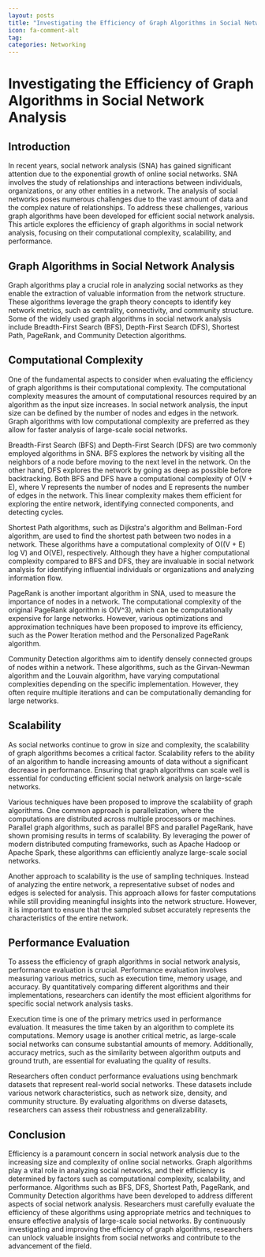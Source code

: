 ```yaml
---
layout: posts
title: "Investigating the Efficiency of Graph Algorithms in Social Network Analysis"
icon: fa-comment-alt
tag:      
categories: Networking
---
```



# Investigating the Efficiency of Graph Algorithms in Social Network Analysis

## Introduction
In recent years, social network analysis (SNA) has gained significant attention due to the exponential growth of online social networks. SNA involves the study of relationships and interactions between individuals, organizations, or any other entities in a network. The analysis of social networks poses numerous challenges due to the vast amount of data and the complex nature of relationships. To address these challenges, various graph algorithms have been developed for efficient social network analysis. This article explores the efficiency of graph algorithms in social network analysis, focusing on their computational complexity, scalability, and performance.

## Graph Algorithms in Social Network Analysis
Graph algorithms play a crucial role in analyzing social networks as they enable the extraction of valuable information from the network structure. These algorithms leverage the graph theory concepts to identify key network metrics, such as centrality, connectivity, and community structure. Some of the widely used graph algorithms in social network analysis include Breadth-First Search (BFS), Depth-First Search (DFS), Shortest Path, PageRank, and Community Detection algorithms.

## Computational Complexity
One of the fundamental aspects to consider when evaluating the efficiency of graph algorithms is their computational complexity. The computational complexity measures the amount of computational resources required by an algorithm as the input size increases. In social network analysis, the input size can be defined by the number of nodes and edges in the network. Graph algorithms with low computational complexity are preferred as they allow for faster analysis of large-scale social networks.

Breadth-First Search (BFS) and Depth-First Search (DFS) are two commonly employed algorithms in SNA. BFS explores the network by visiting all the neighbors of a node before moving to the next level in the network. On the other hand, DFS explores the network by going as deep as possible before backtracking. Both BFS and DFS have a computational complexity of O(V + E), where V represents the number of nodes and E represents the number of edges in the network. This linear complexity makes them efficient for exploring the entire network, identifying connected components, and detecting cycles.

Shortest Path algorithms, such as Dijkstra's algorithm and Bellman-Ford algorithm, are used to find the shortest path between two nodes in a network. These algorithms have a computational complexity of O((V + E) log V) and O(VE), respectively. Although they have a higher computational complexity compared to BFS and DFS, they are invaluable in social network analysis for identifying influential individuals or organizations and analyzing information flow.

PageRank is another important algorithm in SNA, used to measure the importance of nodes in a network. The computational complexity of the original PageRank algorithm is O(V^3), which can be computationally expensive for large networks. However, various optimizations and approximation techniques have been proposed to improve its efficiency, such as the Power Iteration method and the Personalized PageRank algorithm.

Community Detection algorithms aim to identify densely connected groups of nodes within a network. These algorithms, such as the Girvan-Newman algorithm and the Louvain algorithm, have varying computational complexities depending on the specific implementation. However, they often require multiple iterations and can be computationally demanding for large networks.

## Scalability
As social networks continue to grow in size and complexity, the scalability of graph algorithms becomes a critical factor. Scalability refers to the ability of an algorithm to handle increasing amounts of data without a significant decrease in performance. Ensuring that graph algorithms can scale well is essential for conducting efficient social network analysis on large-scale networks.

Various techniques have been proposed to improve the scalability of graph algorithms. One common approach is parallelization, where the computations are distributed across multiple processors or machines. Parallel graph algorithms, such as parallel BFS and parallel PageRank, have shown promising results in terms of scalability. By leveraging the power of modern distributed computing frameworks, such as Apache Hadoop or Apache Spark, these algorithms can efficiently analyze large-scale social networks.

Another approach to scalability is the use of sampling techniques. Instead of analyzing the entire network, a representative subset of nodes and edges is selected for analysis. This approach allows for faster computations while still providing meaningful insights into the network structure. However, it is important to ensure that the sampled subset accurately represents the characteristics of the entire network.

## Performance Evaluation
To assess the efficiency of graph algorithms in social network analysis, performance evaluation is crucial. Performance evaluation involves measuring various metrics, such as execution time, memory usage, and accuracy. By quantitatively comparing different algorithms and their implementations, researchers can identify the most efficient algorithms for specific social network analysis tasks.

Execution time is one of the primary metrics used in performance evaluation. It measures the time taken by an algorithm to complete its computations. Memory usage is another critical metric, as large-scale social networks can consume substantial amounts of memory. Additionally, accuracy metrics, such as the similarity between algorithm outputs and ground truth, are essential for evaluating the quality of results.

Researchers often conduct performance evaluations using benchmark datasets that represent real-world social networks. These datasets include various network characteristics, such as network size, density, and community structure. By evaluating algorithms on diverse datasets, researchers can assess their robustness and generalizability.

## Conclusion
Efficiency is a paramount concern in social network analysis due to the increasing size and complexity of online social networks. Graph algorithms play a vital role in analyzing social networks, and their efficiency is determined by factors such as computational complexity, scalability, and performance. Algorithms such as BFS, DFS, Shortest Path, PageRank, and Community Detection algorithms have been developed to address different aspects of social network analysis. Researchers must carefully evaluate the efficiency of these algorithms using appropriate metrics and techniques to ensure effective analysis of large-scale social networks. By continuously investigating and improving the efficiency of graph algorithms, researchers can unlock valuable insights from social networks and contribute to the advancement of the field.